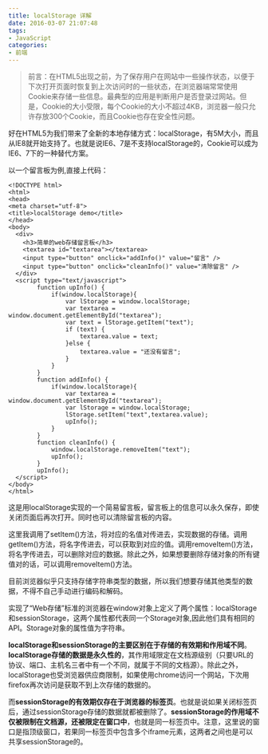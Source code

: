 ```yaml
---
title: localStorage 详解
date: 2016-03-07 21:07:48
tags:
- JavaScript
categories:
- 前端
---
```

> 前言：在HTML5出现之前，为了保存用户在网站中一些操作状态，以便于下次打开页面时恢复到上次访问时的一些状态，在浏览器端常常使用Cookie来存储一些信息。最典型的应用是判断用户是否登录过网站。但是，Cookie的大小受限，每个Cookie的大小不超过4KB，浏览器一般只允许存放300个Cookie，而且Cookie也存在安全性问题。

好在HTML5为我们带来了全新的本地存储方式：localStorage，有5M大小，而且从IE8就开始支持了。也就是说IE6、7是不支持localStorage的，Cookie可以成为IE6、7下的一种替代方案。

以一个留言板为例,直接上代码：
```
<!DOCTYPE html>
<html>
<head>
<meta charset="utf-8">
<title>localStorage demo</title>
</head>
<body>
  <div>
    <h3>简单的web存储留言板</h3>
    <textarea id="textarea"></textarea>
    <input type="button" onclick="addInfo()" value="留言" />
    <input type="button" onclick="cleanInfo()" value="清除留言" />
  </div>
  <script type="text/javascript">
        function upInfo() {
            if(window.localStorage){
                var lStorage = window.localStorage;
                var textarea = window.document.getElementById("textarea");
                var text = lStorage.getItem("text");
                if (text) {
                    textarea.value = text;
                }else {
                    textarea.value = "还没有留言";
                }
            }
        }
        function addInfo() {
            if(window.localStorage){
                var textarea = window.document.getElementById("textarea");
                var lStorage = window.localStorage;
                lStorage.setItem("text",textarea.value);
                upInfo();
            }
        }
        function cleanInfo() {
            window.localStorage.removeItem("text");
            upInfo();
        }
        upInfo();
  </script>
</body>
</html>
```
这是用localStorage实现的一个简易留言板，留言板上的信息可以永久保存，即使关闭页面后再次打开。同时也可以清除留言板的内容。

这里我调用了setItem()方法，将对应的名值对传进去，实现数据的存储。调用getItem()方法，将名字传进去，可以获取到对应的值。调用removeItem()方法，将名字传进去，可以删除对应的数据。除此之外，如果想要删除存储对象的所有键值对的话，可以调用removeItem()方法。

目前浏览器似乎只支持存储字符串类型的数据，所以我们想要存储其他类型的数据，不得不自己手动进行编码和解码。

实现了“Web存储”标准的浏览器在window对象上定义了两个属性：localStorage和sessionStorage，这两个属性都代表同一个Storage对象,因此他们具有相同的API。Storage对象的属性值为字符串。

**localStorage和sessionStorage的主要区别在于存储的有效期和作用域不同**。**localStorage存储的数据是永久性的**，其作用域限定在文档源级别（只要URL的协议、端口、主机名三者中有一个不同，就属于不同的文档源）。除此之外，localStorage也受浏览器供应商限制，如果使用chrome访问一个网站，下次用firefox再次访问是获取不到上次存储的数据的。

而**sessionStorage的有效期仅存在于浏览器的标签页**。也就是说如果关闭标签页后，通过sessionStorage存储的数据就都被删除了。**sessionStorage的作用域不仅被限制在文档源，还被限定在窗口中**，也就是同一标签页中。注意，这里说的窗口是指顶级窗口，若果同一标签页中包含多个iframe元素，这两者之间也是可以共享sessionStorage的。